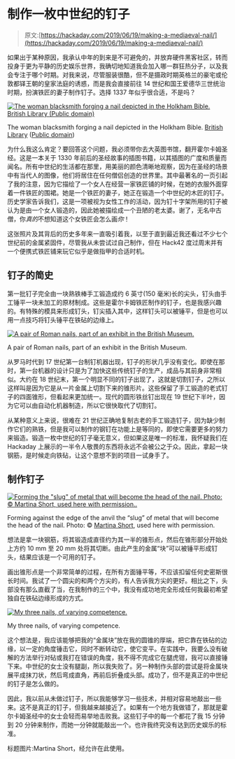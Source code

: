 # 制作一枚中世纪的钉子

> 原文:[https://hackaday.com/2019/06/19/making-a-mediaeval-nail/](https://hackaday.com/2019/06/19/making-a-mediaeval-nail/)

如果出于某种原因，我承认中年的到来是不可避免的，并放弃硬件黑客社区，转而投身于更为平静的历史娱乐世界，我确切地知道我会加入哪一群狂热分子，以及我会专注于哪个时期。对我来说，尽管服装很酷，但不是摄政时期英格兰的豪宅或伦敦都铎王朝的皇家法庭的诱惑，而是我会直接前往 14 世纪和国王爱德华三世统治时期，扮演铁匠的妻子制作钉子。选择 1337 年似乎很合适，不是吗？

[![The woman blacksmith forging a nail depicted in the Holkham Bible. British Library (Public domain)](../Images/664ce12bc640433ae6debcad04660fed.png)](https://hackaday.com/wp-content/uploads/2019/04/med-women-blacksmiths-l.jpeg)

The woman blacksmith forging a nail depicted in the Holkham Bible. [British Library](https://www.bl.uk/learning/images/medieval/year/large2163.html) ([Public domain](https://www.bl.uk/collection-items/~/link.aspx?_id=ECD55B95AD4C4306809EAD127933643C&_z=z))

为什么我这么肯定？要回答这个问题，我必须带你去大英图书馆，翻开霍尔卡姆圣经。这是一本关于 1330 年前后的圣经故事的插图书籍，以其插图的广度和质量而闻名。所有中世纪的生活都在那里，用美丽的颜色清晰地观察，因为在圣经的场景中有当代人的图像，他们将居住在任何僧侣创造的世界里。其中最著名的一页引起了我的注意，因为它描绘了一个女人在经营一家铁匠铺的时候，在她的衣服外面穿着一件铁匠的围裙。她是一个铁匠的妻子，她正在锻造一个中世纪的木匠的钉子。历史学家告诉我们，这是一项被视为女性工作的活动，因为钉十字架所用的钉子被认为是由一个女人锻造的，因此她被描绘成一个丑陋的老太婆。谢了，无名中古僧，你*真的*不想知道这个女铁匠会怎么画*你*！

这张照片及其背后的历史多年来一直吸引着我，以至于直到最近我还看过不少七个世纪前的金属紧固件，尽管我从未尝试过自己制作，但在 Hack42 度过周末并有一个便携式铁匠铺来玩它似乎是做指甲的合适时机。

## 钉子的简史

第一批钉子完全由一块熟铁棒手工锻造成约 6 英寸(150 毫米)长的尖头，钉头由手工锤平一块未加工的原材制成。这些是霍尔卡姆铁匠制作的钉子，也是我感兴趣的。有特殊的模具来形成钉头，钉尖插入其中，这样钉头可以被锤平，但是也可以用一点技巧将钉头锤平在铁砧的边缘上。

[![A pair of Roman nails, part of an exhibit in the British Museum.](../Images/4fa351793cc9064c98c2e6d309fb05a6.png)](https://hackaday.com/wp-content/uploads/2019/04/roman-nails-british-museum.jpg)

A pair of Roman nails, part of an exhibit in the British Museum.

从罗马时代到 17 世纪第一台制钉机器出现，钉子的形状几乎没有变化。即使在那时，第一台机器的设计只是为了加快这些传统钉子的生产，成品与其前身非常相似。大约在 18 世纪末，第一个明显不同的钉子出现了，这就是切割钉子，之所以这样叫是因为它是从一片金属上切割下来的锥形片。这些保留了手工锻造的老式钉子的四面锥形，但看起来更加统一。现代的圆形铁丝钉出现在 19 世纪下半叶，因为它可以由自动化机器制造，所以它很快取代了切割钉。

从某种意义上来说，很难在 21 世纪正确地复制古老的手工锻造钉子，因为缺少制作它们的熟铁，但是我可以制作的钢钉在功能上是等同的，即使它需要更多的努力来锻造。锻造一枚中世纪的钉子毫无意义，但如果这是唯一的标准，我怀疑我们在 Hackaday 上展示的一半令人敬畏的东西将永远不会被公之于众。因此，拿起一块钢筋，是时候走向铁砧，让这个意想不到的项目一试身手了。

## 制作钉子

[![Forming the "slug" of metal that will become the head of the nail. Photo: © Martina Short, used here with permission..](../Images/de72959624660b2d9945bbf12837e522.png)](https://hackaday.com/wp-content/uploads/2019/04/mediaeval-nail-head-forming.jpg)

Forming against the edge of the anvil the “slug” of metal that will become the head of the nail. Photo: © [Martina Short](https://twitter.com/martina_photos), used here with permission.

想法是拿一块钢筋，将其锻造成直径约为其一半的锥形点，然后在锥形部分开始处上方约 10 mm 至 20 mm 处将其切断。由此产生的金属“块”可以被锤平形成钉头，结果应该是一个可用的钉子。

画出锥形点是一个非常简单的过程，在所有方面锤平等，不应该扣留任何史密斯很长时间。我试了一个圆尖的和两个方尖的，有人告诉我方尖的更好。相比之下，头部没有那么直截了当，在我制作的三个中，我没有成功地完全形成任何我最初希望独自在铁砧边缘形成的方式。

[![My three nails, of varying competence.](../Images/752668a539d4e4c1d6fb33a19ce9db00.png)](https://hackaday.com/wp-content/uploads/2019/04/mediaeval-nail-three-nails-on-wood.jpg)

My three nails, of varying competence.

这个想法是，我应该能够把我的“金属块”放在我的圆锥的厚端，把它靠在铁砧的边缘，以一定的角度锤击它，同时不断转动它，使它变平。在实践中，我要么没有破解的方法举行对砧或我打在错误的角度，我不得不完成它在腿虎钳，我可以直接锤下来。中世纪的女士没有腿副，所以我失败了。另一种制作头部的尝试是将金属块展平成抹刀状，然后弯成直角，再前后折叠成头部。成功了，但不是真正的中世纪的钉子是怎么做的。

因此，我以前从未做过钉子，所以我能够学习一些技术，并相对容易地敲出一些来。这不是真正的钉子，但我越来越接近了。如果有一个地方我做错了，那就是霍尔卡姆圣经中的女士会轻而易举地击败我。这些钉子中的每一个都花了我 15 分钟到 20 分钟来制作，而她一分钟就能敲出一个。也许我终究没有达到历史娱乐的标准。

标题图片:Martina Short，经允许在此使用。